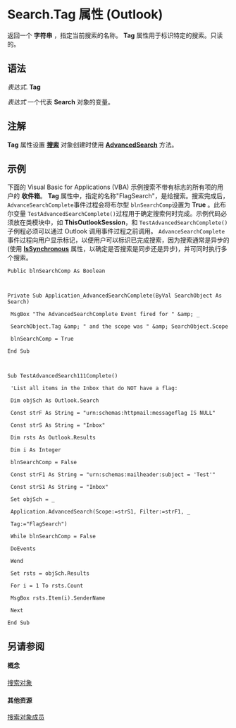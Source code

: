 
# Search.Tag 属性 (Outlook)

返回一个 **字符串** ，指定当前搜索的名称。 **Tag** 属性用于标识特定的搜索。只读的。


## 语法

 _表达式_. **Tag**

 _表达式_ 一个代表 **Search** 对象的变量。


## 注解

 **Tag** 属性设置 **[搜索](226a5d49-3caf-90dd-725c-265404d1939f.md)** 对象创建时使用 **[AdvancedSearch](7b433d8b-08b9-dff1-b854-287d76b47a90.md)** 方法。


## 示例

下面的 Visual Basic for Applications (VBA) 示例搜索不带有标志的所有项的用户的 **收件箱**。 **Tag** 属性中，指定的名称"FlagSearch"，是给搜索。搜索完成后， `AdvanceSearchComplete`事件过程会将布尔型 `blnSearchComp`设置为 **True** 。此布尔变量 `TestAdvancedSearchComplete()`过程用于确定搜索何时完成。示例代码必须放在类模块中，如 **ThisOutlookSession**，和 `TestAdvancedSearchComplete()`子例程必须可以通过 Outlook 调用事件过程之前调用。 `AdvanceSearchComplete`事件过程向用户显示标记，以便用户可以标识已完成搜索，因为搜索通常是异步的 (使用 **[IsSynchronous](e240cc55-26c3-a560-4ee2-84b15da95e52.md)** 属性，以确定是否搜索是同步还是异步)，并可同时执行多个搜索。


```
Public blnSearchComp As Boolean 
 
 
 
Private Sub Application_AdvancedSearchComplete(ByVal SearchObject As Search) 
 
 MsgBox "The AdvancedSearchComplete Event fired for " &amp; _ 
 
 SearchObject.Tag &amp; " and the scope was " &amp; SearchObject.Scope 
 
 blnSearchComp = True 
 
End Sub 
 
 
 
Sub TestAdvancedSearch111Complete() 
 
 'List all items in the Inbox that do NOT have a flag: 
 
 Dim objSch As Outlook.Search 
 
 Const strF As String = "urn:schemas:httpmail:messageflag IS NULL" 
 
 Const strS As String = "Inbox" 
 
 Dim rsts As Outlook.Results 
 
 Dim i As Integer 
 
 blnSearchComp = False 
 
 Const strF1 As String = "urn:schemas:mailheader:subject = 'Test'" 
 
 Const strS1 As String = "Inbox" 
 
 Set objSch = _ 
 
 Application.AdvancedSearch(Scope:=strS1, Filter:=strF1, _ 
 
 Tag:="FlagSearch") 
 
 While blnSearchComp = False 
 
 DoEvents 
 
 Wend 
 
 Set rsts = objSch.Results 
 
 For i = 1 To rsts.Count 
 
 MsgBox rsts.Item(i).SenderName 
 
 Next 
 
End Sub
```


## 另请参阅


#### 概念


[搜索对象](226a5d49-3caf-90dd-725c-265404d1939f.md)
#### 其他资源


[搜索对象成员](543773b8-9f38-8d3e-2279-8f2a581ccd18.md)